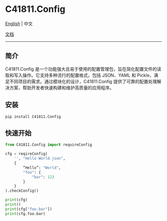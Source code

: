 # C41811.Config

[English](README_EN.md) | 中文

[文档](https://C41811Config.readthedocs.io)

---


## 简介

C41811.Config 是一个功能强大且易于使用的配置管理包，旨在简化配置文件的读取和写入操作。它支持多种流行的配置格式，包括 JSON、YAML 和 Pickle，满足不同项目的需求。通过模块化的设计，C41811.Config 提供了可靠的配置处理解决方案，帮助开发者快速构建和维护高质量的应用程序。

## 安装

```commandline
pip install C41811.Config
```

## 快速开始

``` python
from C41811.Config import requireConfig

cfg = reqireConfig(
    '', "Hello World.json",
    {
        “Hello”: "World",
        "foo": {
            "bar": 123
        }
    }
).checkConfig()

print(cfg)
print()
print(cfg["foo.bar"])
print(cfg.foo.bar)
```
